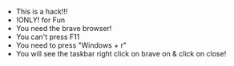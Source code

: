 - This is a hack!!!
- !ONLY! for Fun
- You need the brave browser!
- You can't press F11
- You need to press "Windows + r"
- You will see the taskbar right click on brave on & click on close!
